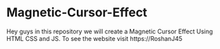 # Magnetic-Cursor-Effect
Hey guys in this repository we will create a Magnetic Cursor Effect Using HTML CSS and JS. To see the website visit https://RoshanJ45
